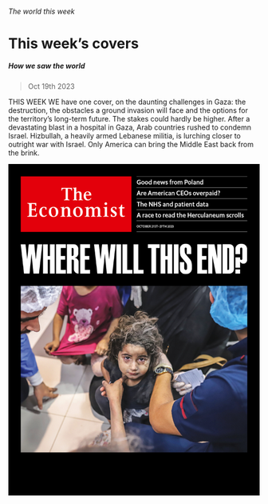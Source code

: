 ###### The world this week

# This week’s covers 

##### How we saw the world 

> Oct 19th 2023 

THIS WEEK WE have one cover, on the daunting challenges in Gaza: the destruction, the obstacles a ground invasion will face and the options for the territory’s long-term future. The stakes could hardly be higher. After a devastating blast in a hospital in Gaza, Arab countries rushed to condemn Israel. Hizbullah, a heavily armed Lebanese militia, is lurching closer to outright war with Israel. Only America can bring the Middle East back from the brink. 

![image](images/20231021_DE_UK.jpg) 


 

 

 

 

